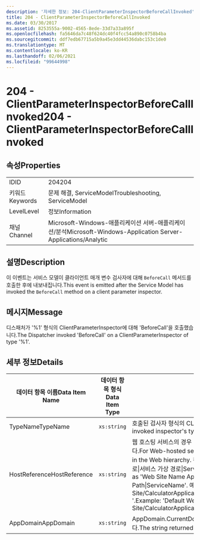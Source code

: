 ```yaml
---
description: '자세한 정보: 204-ClientParameterInspectorBeforeCallInvoked'
title: 204 - ClientParameterInspectorBeforeCallInvoked
ms.date: 03/30/2017
ms.assetid: 8253555a-9002-4565-8ede-33d7a33a895f
ms.openlocfilehash: fa5646da7c48f624dc40f4fcc54a890c0758b4ba
ms.sourcegitcommit: ddf7edb67715a5b9a45e3dd44536dabc153c1de0
ms.translationtype: MT
ms.contentlocale: ko-KR
ms.lasthandoff: 02/06/2021
ms.locfileid: "99644998"
---
```

# <a name="204---clientparameterinspectorbeforecallinvoked"></a><span data-ttu-id="9b3d6-103">204 - ClientParameterInspectorBeforeCallInvoked</span><span class="sxs-lookup"><span data-stu-id="9b3d6-103">204 - ClientParameterInspectorBeforeCallInvoked</span></span>

## <a name="properties"></a><span data-ttu-id="9b3d6-104">속성</span><span class="sxs-lookup"><span data-stu-id="9b3d6-104">Properties</span></span>  
  
|||  
|-|-|  
|<span data-ttu-id="9b3d6-105">ID</span><span class="sxs-lookup"><span data-stu-id="9b3d6-105">ID</span></span>|<span data-ttu-id="9b3d6-106">204</span><span class="sxs-lookup"><span data-stu-id="9b3d6-106">204</span></span>|  
|<span data-ttu-id="9b3d6-107">키워드</span><span class="sxs-lookup"><span data-stu-id="9b3d6-107">Keywords</span></span>|<span data-ttu-id="9b3d6-108">문제 해결, ServiceModel</span><span class="sxs-lookup"><span data-stu-id="9b3d6-108">Troubleshooting, ServiceModel</span></span>|  
|<span data-ttu-id="9b3d6-109">Level</span><span class="sxs-lookup"><span data-stu-id="9b3d6-109">Level</span></span>|<span data-ttu-id="9b3d6-110">정보</span><span class="sxs-lookup"><span data-stu-id="9b3d6-110">Information</span></span>|  
|<span data-ttu-id="9b3d6-111">채널</span><span class="sxs-lookup"><span data-stu-id="9b3d6-111">Channel</span></span>|<span data-ttu-id="9b3d6-112">Microsoft-Windows-애플리케이션 서버-애플리케이션/분석</span><span class="sxs-lookup"><span data-stu-id="9b3d6-112">Microsoft-Windows-Application Server-Applications/Analytic</span></span>|  
  
## <a name="description"></a><span data-ttu-id="9b3d6-113">설명</span><span class="sxs-lookup"><span data-stu-id="9b3d6-113">Description</span></span>  

 <span data-ttu-id="9b3d6-114">이 이벤트는 서비스 모델이 클라이언트 매개 변수 검사자에 대해 `BeforeCall` 메서드를 호출한 후에 내보내집니다.</span><span class="sxs-lookup"><span data-stu-id="9b3d6-114">This event is emitted after the Service Model has invoked the `BeforeCall` method on a client parameter inspector.</span></span>  
  
## <a name="message"></a><span data-ttu-id="9b3d6-115">메시지</span><span class="sxs-lookup"><span data-stu-id="9b3d6-115">Message</span></span>  

 <span data-ttu-id="9b3d6-116">디스패처가 '%1' 형식의 ClientParameterInspector에 대해 'BeforeCall'을 호출했습니다.</span><span class="sxs-lookup"><span data-stu-id="9b3d6-116">The Dispatcher invoked 'BeforeCall' on a ClientParameterInspector of type '%1'.</span></span>  
  
## <a name="details"></a><span data-ttu-id="9b3d6-117">세부 정보</span><span class="sxs-lookup"><span data-stu-id="9b3d6-117">Details</span></span>  
  
|<span data-ttu-id="9b3d6-118">데이터 항목 이름</span><span class="sxs-lookup"><span data-stu-id="9b3d6-118">Data Item Name</span></span>|<span data-ttu-id="9b3d6-119">데이터 항목 형식</span><span class="sxs-lookup"><span data-stu-id="9b3d6-119">Data Item Type</span></span>|<span data-ttu-id="9b3d6-120">설명</span><span class="sxs-lookup"><span data-stu-id="9b3d6-120">Description</span></span>|  
|--------------------|--------------------|-----------------|  
|<span data-ttu-id="9b3d6-121">TypeName</span><span class="sxs-lookup"><span data-stu-id="9b3d6-121">TypeName</span></span>|`xs:string`|<span data-ttu-id="9b3d6-122">호출된 검사자 형식의 CLR FullName입니다.</span><span class="sxs-lookup"><span data-stu-id="9b3d6-122">The CLR FullName of the invoked inspector's type.</span></span>|  
|<span data-ttu-id="9b3d6-123">HostReference</span><span class="sxs-lookup"><span data-stu-id="9b3d6-123">HostReference</span></span>|`xs:string`|<span data-ttu-id="9b3d6-124">웹 호스팅 서비스의 경우 이 필드는 웹 계층의 서비스를 고유하게 식별합니다.</span><span class="sxs-lookup"><span data-stu-id="9b3d6-124">For Web-hosted services, this field uniquely identifies the service in the Web hierarchy.</span></span> <span data-ttu-id="9b3d6-125">해당 형식은 ' 웹 사이트 이름 응용 프로그램 가상 경로&#124;서비스 가상 경로&#124;ServiceName '으로 정의 됩니다.</span><span class="sxs-lookup"><span data-stu-id="9b3d6-125">Its format is defined as 'Web Site Name Application Virtual Path&#124;Service Virtual Path&#124;ServiceName'.</span></span> <span data-ttu-id="9b3d6-126">예: ' Default Web Site/CalculatorApplication&#124;/CalculatorService.svc&#124;CalculatorService '.</span><span class="sxs-lookup"><span data-stu-id="9b3d6-126">Example: 'Default Web Site/CalculatorApplication&#124;/CalculatorService.svc&#124;CalculatorService'.</span></span>|  
|<span data-ttu-id="9b3d6-127">AppDomain</span><span class="sxs-lookup"><span data-stu-id="9b3d6-127">AppDomain</span></span>|`xs:string`|<span data-ttu-id="9b3d6-128">AppDomain.CurrentDomain.FriendlyName에서 반환되는 문자열입니다.</span><span class="sxs-lookup"><span data-stu-id="9b3d6-128">The string returned by AppDomain.CurrentDomain.FriendlyName.</span></span>|
